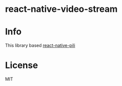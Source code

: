 # react-native-video-stream

# Info
This library based [react-native-pili](https://github.com/buhe/react-native-pili)

# License
MIT